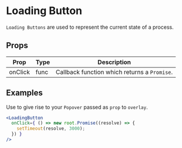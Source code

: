 # Loading Button

`Loading Buttons` are used to represent the current state of a process.

## Props

| Prop | Type | Description |
| ---- | ---- | ----------- |
| onClick | func | Callback function which returns a `Promise`. |

## Examples

Use to give rise to your `Popover` passed as `prop` to `overlay`.

```jsx
<LoadingButton
  onClick={ () => new root.Promise((resolve) => {
    setTimeout(resolve, 3000);
  }) }
/>
```
